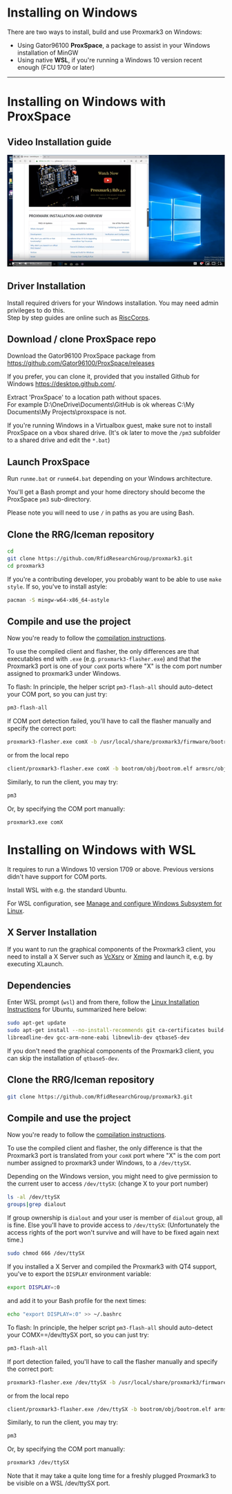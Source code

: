 # Installing on Windows

There are two ways to install, build and use Proxmark3 on Windows:

* Using Gator96100 **ProxSpace**, a package to assist in your Windows installation of MinGW
* Using native **WSL**, if you're running a Windows 10 version recent enough (FCU 1709 or later)

---

# Installing on Windows with ProxSpace

## Video Installation guide
[![Windows Installation tutorial](https://github.com/5w0rdfish/Proxmark3-RDV4-ParrotOS/blob/master/screenshot-www.youtube.com-2019.03.17-20-44-33.png)](https://youtu.be/zzF0NCMJnYU "Windows Installation Tutorial")

## Driver Installation

Install required drivers for your Windows installation. You may need admin privileges to do this.  
Step by step guides are online such as [RiscCorps](https://store.ryscc.com/blogs/news/how-to-install-a-proxmark3-driver-on-windows-10).

## Download / clone ProxSpace repo

Download the Gator96100 ProxSpace package from https://github.com/Gator96100/ProxSpace/releases

If you prefer, you can clone it, provided that you installed Github for Windows https://desktop.github.com/.

Extract 'ProxSpace' to a location path without spaces.  
For example D:\OneDrive\Documents\GitHub is ok whereas C:\My Documents\My Projects\proxspace is not.

If you're running Windows in a Virtualbox guest, make sure not to install ProxSpace on a vbox shared drive. (It's ok later to move the `/pm3` subfolder to a shared drive and edit the `*.bat`)

## Launch ProxSpace

Run `runme.bat` or `runme64.bat` depending on your Windows architecture.

You'll get a Bash prompt and your home directory should become the ProxSpace `pm3` sub-directory.

Please note you will need to use `/` in paths as you are using Bash.

## Clone the RRG/Iceman repository

```sh
cd
git clone https://github.com/RfidResearchGroup/proxmark3.git
cd proxmark3
```

If you're a contributing developer, you probably want to be able to use `make style`. If so, you've to install astyle:

```sh
pacman -S mingw-w64-x86_64-astyle
```

## Compile and use the project

Now you're ready to follow the [compilation instructions](/doc/md/Use_of_Proxmark/0_Compilation-Instructions.md).

To use the compiled client and flasher, the only differences are that executables end with `.exe` (e.g. `proxmark3-flasher.exe`) and that the Proxmark3 port is one of your `comX` ports where "X" is the com port number assigned to proxmark3 under Windows.

To flash: In principle, the helper script `pm3-flash-all` should auto-detect your COM port, so you can just try:

```sh
pm3-flash-all
```

If COM port detection failed, you'll have to call the flasher manually and specify the correct port:

```sh
proxmark3-flasher.exe comX -b /usr/local/share/proxmark3/firmware/bootrom.elf /usr/local/share/proxmark3/firmware/fullimage.elf
```

or from the local repo

```sh
client/proxmark3-flasher.exe comX -b bootrom/obj/bootrom.elf armsrc/obj/fullimage.elf
```

Similarly, to run the client, you may try:

```sh
pm3
```

Or, by specifying the COM port manually:

```sh
proxmark3.exe comX
```

# Installing on Windows with WSL

It requires to run a Windows 10 version 1709 or above. Previous versions didn't have support for COM ports.

Install WSL with e.g. the standard Ubuntu.

For WSL configuration, see [Manage and configure Windows Subsystem for Linux](https://docs.microsoft.com/en-us/windows/wsl/wsl-config).

## X Server Installation

If you want to run the graphical components of the Proxmark3 client, you need to install a X Server such as [VcXsrv](https://sourceforge.net/projects/vcxsrv/) or [Xming](https://sourceforge.net/projects/xming/) and launch it, e.g. by executing XLaunch.

## Dependencies

Enter WSL prompt (`wsl`) and from there, follow the [Linux Installation Instructions](/doc/md/Installation_Instructions/Linux-Installation-Instructions.md) for Ubuntu, summarized here below:

```sh
sudo apt-get update
sudo apt-get install --no-install-recommends git ca-certificates build-essential pkg-config \
libreadline-dev gcc-arm-none-eabi libnewlib-dev qtbase5-dev
```

If you don't need the graphical components of the Proxmark3 client, you can skip the installation of `qtbase5-dev`.

## Clone the RRG/Iceman repository

```sh
git clone https://github.com/RfidResearchGroup/proxmark3.git
```

## Compile and use the project

Now you're ready to follow the [compilation instructions](/doc/md/Use_of_Proxmark/0_Compilation-Instructions.md).

To use the compiled client and flasher, the only difference is that the Proxmark3 port is translated from your `comX` port where "X" is the com port number assigned to proxmark3 under Windows, to a `/dev/ttySX`.

Depending on the Windows version, you might need to give permission to the current user to access `/dev/ttySX`: (change X to your port number)

```sh
ls -al /dev/ttySX
groups|grep dialout
```

If group ownership is `dialout` and your user is member of `dialout` group, all is fine. Else you'll have to provide access to `/dev/ttySX`: (Unfortunately the access rights of the port won't survive and will have to be fixed again next time.)

```sh
sudo chmod 666 /dev/ttySX
```

If you installed a X Server and compiled the Proxmark3 with QT4 support, you've to export the `DISPLAY` environment variable:

```sh
export DISPLAY=:0
```

and add it to your Bash profile for the next times:

```sh
echo "export DISPLAY=:0" >> ~/.bashrc
```

To flash: In principle, the helper script `pm3-flash-all` should auto-detect your COMX==/dev/ttySX port, so you can just try:

```sh
pm3-flash-all
```

If port detection failed, you'll have to call the flasher manually and specify the correct port:

```sh
proxmark3-flasher.exe /dev/ttySX -b /usr/local/share/proxmark3/firmware/bootrom.elf /usr/local/share/proxmark3/firmware/fullimage.elf
```

or from the local repo

```sh
client/proxmark3-flasher.exe /dev/ttySX -b bootrom/obj/bootrom.elf armsrc/obj/fullimage.elf
```

Similarly, to run the client, you may try:

```sh
pm3
```

Or, by specifying the COM port manually:

```sh
proxmark3 /dev/ttySX
```

Note that it may take a quite long time for a freshly plugged Proxmark3 to be visible on a WSL /dev/ttySX port.
